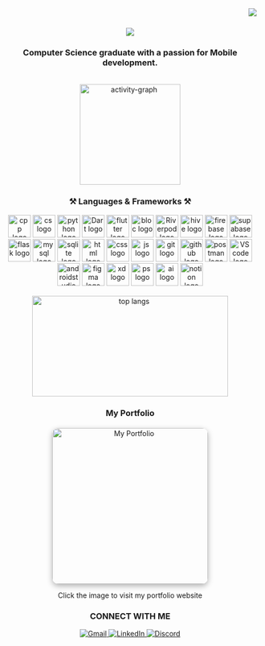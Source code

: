 <img align="right" src="https://komarev.com/ghpvc/?username=m7md-gafarr&style=flat&color=blue&labelColor=000000" media="(prefers-color-scheme: dark)" />

<h1 align="center">
  <picture>
    <source 
      media="(prefers-color-scheme: dark)" 
      srcset="https://readme-typing-svg.herokuapp.com/?font=Righteous&size=35&center=true&vCenter=true&width=500&height=70&duration=4000&lines=Hi+There!+👋;+I'm+Mohamed+Gafar;&color=4B4B4B" />
    <source 
      media="(prefers-color-scheme: light)" 
      srcset="https://readme-typing-svg.herokuapp.com/?font=Righteous&size=35&center=true&vCenter=true&width=500&height=70&duration=4000&lines=Hi+There!+👋;+I'm+Mohamed+Gafar;&color=000000" />
    <img src="https://readme-typing-svg.herokuapp.com/?font=Righteous&size=35&center=true&vCenter=true&width=500&height=70&duration=4000&lines=Hi+There!+👋;+I'm+Mohamed+Gafar;&color=4B4B4B" />
  </picture>
</h1>

<h3 align="center">Computer Science graduate with a passion for Mobile development.</h3>
<br/>   
<div align="center">
  <picture>
    <source 
      media="(prefers-color-scheme: dark)" 
      srcset="https://github-readme-activity-graph.vercel.app/graph?username=m7md-gafarr&area=true&hide_border=true&theme=github" />
    <source 
      media="(prefers-color-scheme: light)" 
      srcset="https://github-readme-activity-graph.vercel.app/graph?username=m7md-gafarr&area=true&hide_border=true&theme=github-light" />
    <img src="https://github-readme-activity-graph.vercel.app/graph?username=m7md-gafarr&area=true&hide_border=true&theme=github" height="200" alt="activity-graph" />
  </picture>
</div>

<h3 align="center">⚒️ Languages & Frameworks ⚒️</h3>
<div align="center">
  <img src="https://skillicons.dev/icons?i=cpp&theme=dark" height="45" width="45" alt="cpp logo"/>
  <img src="https://skillicons.dev/icons?i=cs&theme=dark" height="45" width="45" alt="cs logo"/>
  <img src="https://skillicons.dev/icons?i=python&theme=dark" height="45" width="45" alt="python logo"/>
  <img src="https://skillicons.dev/icons?i=dart&theme=dark" height="45" width="45" alt="Dart logo"/>
  <img src="https://skillicons.dev/icons?i=flutter&theme=dark" height="45" width="45" alt="flutter logo"/>
  <img src="https://github.com/user-attachments/assets/d63b9f3e-8476-460b-8ede-8f02b977e355" width="45" height="45" alt="bloc logo"/>
  <img src="https://github.com/user-attachments/assets/21ffffcd-7552-4953-8bee-e02bc6797de9" width="45" height="45" alt="Riverpod logo"/>
  <img src="https://github.com/user-attachments/assets/a1604607-6b70-45e6-a41d-69a9245e7013" width="45" height="45" alt="hive logo"/>
  <img src="https://skillicons.dev/icons?i=firebase&theme=dark" height="45" width="45" alt="firebase logo"/>
  <img src="https://skillicons.dev/icons?i=supabase&theme=dark" height="45" width="45" alt="supabase logo"/>
  <img src="https://skillicons.dev/icons?i=flask&theme=dark" height="45" width="45" alt="flask logo"/>
  <img src="https://skillicons.dev/icons?i=mysql&theme=dark" height="45" width="45" alt="mysql logo"/>
  <img src="https://skillicons.dev/icons?i=sqlite&theme=dark" height="45" width="45" alt="sqlite logo"/>
  <img src="https://skillicons.dev/icons?i=html&theme=dark" width="45" height="45" alt="html logo"/>
  <img src="https://skillicons.dev/icons?i=css&theme=dark" width="45" height="45" alt="css logo"/>
  <img src="https://skillicons.dev/icons?i=js&theme=dark" width="45" height="45" alt="js logo"/>
  <img src="https://skillicons.dev/icons?i=git&theme=dark" height="45" width="45" alt="git logo"/>
  <img src="https://skillicons.dev/icons?i=github&theme=dark" height="45" width="45" alt="github logo"/>
  <img src="https://skillicons.dev/icons?i=postman&theme=dark" width="45" height="45" alt="postman logo"/>
  <img src="https://skillicons.dev/icons?i=vscode&theme=dark" height="45" width="45" alt="VScode logo"/>
  <img src="https://skillicons.dev/icons?i=androidstudio&theme=dark" height="45" width="45" alt="androidstudio logo"/>
  <img src="https://skillicons.dev/icons?i=figma&theme=dark" width="45" height="45" alt="figma logo"/>
  <img src="https://skillicons.dev/icons?i=xd&theme=dark" width="45" height="45" alt="xd logo"/>
  <img src="https://skillicons.dev/icons?i=ps&theme=dark" width="45" height="45" alt="ps logo"/>
  <img src="https://skillicons.dev/icons?i=ai&theme=dark" width="45" height="45" alt="ai logo"/>
  <picture>
    <source media="(prefers-color-scheme: dark)" srcset="https://skillicons.dev/icons?i=notion&theme=dark" />
    <source media="(prefers-color-scheme: light)" srcset="https://skillicons.dev/icons?i=notion&theme=light" />
    <img src="https://skillicons.dev/icons?i=notion&theme=dark" width="45" height="45" alt="notion logo"/>
  </picture>
</div>

<br/>
<div align="center">
  <picture>
    <source 
      media="(prefers-color-scheme: dark)" 
      srcset="https://github-readme-stats-salesp07.vercel.app/api/top-langs/?username=m7md-gafarr&hide=HTML&langs_count=8&layout=compact&theme=react&border_radius=10&size_weight=0.5&count_weight=0.5&exclude_repo=github-readme-stats" />
    <source 
      media="(prefers-color-scheme: light)" 
      srcset="https://github-readme-stats-salesp07.vercel.app/api/top-langs/?username=m7md-gafarr&hide=HTML&langs_count=8&layout=compact&theme=light&border_radius=10&size_weight=0.5&count_weight=0.5&exclude_repo=github-readme-stats" />
    <img width="390" height="200" src="https://github-readme-stats-salesp07.vercel.app/api/top-langs/?username=m7md-gafarr&hide=HTML&langs_count=8&layout=compact&theme=react&border_radius=10&size_weight=0.5&count_weight=0.5&exclude_repo=github-readme-stats" alt="top langs" />
  </picture>
</div>
<h3 align="center"> My Portfolio </h3>
<div align="center" style="margin: 20px 0;">
  <a href="https://www.0x4d53.me" target="_blank">
    <img src="https://0x4d53.vercel.app/preview.jpg" alt="My Portfolio" width="310" style="border-radius: 12px; box-shadow: 0 4px 12px rgba(0,0,0,0.3);" />
  </a>
  <p align="center" >Click the image to visit my portfolio website</p>
</div>
<h3 align="center"> CONNECT WITH ME </h3>
<div align="center">  
  <a href="mailto:m7md.gafarr@gmail.com">
    <picture>
      <source media="(prefers-color-scheme: dark)" srcset="https://img.shields.io/badge/Gmail-333333?style=for-the-badge&logo=gmail&logoColor=red" />
      <source media="(prefers-color-scheme: light)" srcset="https://img.shields.io/badge/Gmail-FFFFFF?style=for-the-badge&logo=gmail&logoColor=red" />
      <img src="https://img.shields.io/badge/Gmail-333333?style=for-the-badge&logo=gmail&logoColor=red" alt="Gmail" />
    </picture>
  </a>
  <a href="https://www.linkedin.com/in/MohamedSobhyGafar/" target="_blank">
    <picture>
      <source media="(prefers-color-scheme: dark)" srcset="https://img.shields.io/badge/LinkedIn-0077B5?style=for-the-badge&logo=linkedin&logoColor=white" />
      <source media="(prefers-color-scheme: light)" srcset="https://img.shields.io/badge/LinkedIn-0077B5?style=for-the-badge&logo=linkedin&logoColor=black" />
      <img src="https://img.shields.io/badge/LinkedIn-0077B5?style=for-the-badge&logo=linkedin&logoColor=white" alt="LinkedIn" />
    </picture>
  </a>
  <a href="https://discord.com/users/m7md_gafar" target="_blank">
    <picture>
      <source media="(prefers-color-scheme: dark)" srcset="https://img.shields.io/badge/Discord-5865F2?style=for-the-badge&logo=discord&logoColor=white" />
      <source media="(prefers-color-scheme: light)" srcset="https://img.shields.io/badge/Discord-5865F2?style=for-the-badge&logo=discord&logoColor=black" />
      <img src="https://img.shields.io/badge/Discord-5865F2?style=for-the-badge&logo=discord&logoColor=white" alt="Discord" />
    </picture>
  </a>
</div>

